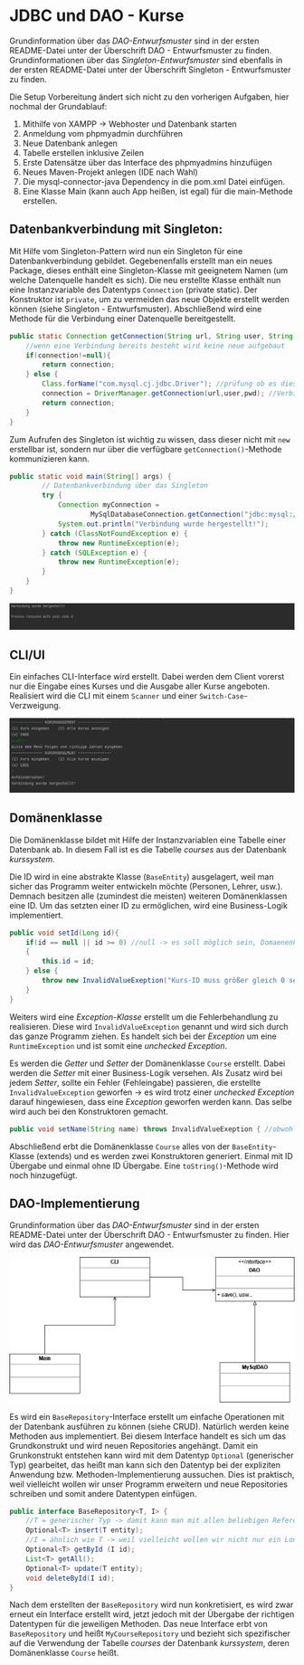 # JDBC und DAO - Kurse

Grundinformation über das *DAO-Entwurfsmuster* sind in der ersten README-Datei unter der Überschrift DAO - Entwurfsmuster zu finden. Grundinformationen über das *Singleton-Entwurfsmuster* sind ebenfalls in der ersten README-Datei unter der Überschrift Singleton - Entwurfsmuster zu finden. 

Die Setup Vorbereitung ändert sich nicht zu den vorherigen Aufgaben, hier nochmal der Grundablauf:

1. Mithilfe von XAMPP -> Webhoster und Datenbank starten
2. Anmeldung vom phpmyadmin durchführen
3. Neue Datenbank anlegen
4. Tabelle erstellen inklusive Zeilen
5. Erste Datensätze über das Interface des phpmyadmins hinzufügen
6. Neues Maven-Projekt anlegen (IDE nach Wahl)
7. Die mysql-connector-java Dependency in die pom.xml Datei einfügen.
8. Eine Klasse Main (kann auch App heißen, ist egal) für die main-Methode erstellen. 

## Datenbankverbindung mit Singleton:

Mit Hilfe vom Singleton-Pattern wird nun ein Singleton für eine Datenbankverbindung gebildet. Gegebenenfalls erstellt man ein neues Package, dieses enthält eine Singleton-Klasse mit geeignetem Namen (um welche Datenquelle handelt es sich). Die neu erstellte Klasse enthält nun eine Instanzvariable des Datentyps `Connection` (private static). Der Konstruktor ist `private`, um zu vermeiden das neue Objekte erstellt werden können (siehe Singleton - Entwurfsmuster). Abschließend wird eine Methode für die Verbindung einer Datenquelle bereitgestellt.

```java
public static Connection getConnection(String url, String user, String pwd) throws ClassNotFoundException, SQLException {
    //wenn eine Verbindung bereits besteht wird keine neue aufgebaut
    if(connection!=null){
        return connection;
    } else {
        Class.forName("com.mysql.cj.jdbc.Driver"); //prüfung ob es diese Klasse gibt
        connection = DriverManager.getConnection(url,user,pwd); //Verbindungsaufruf über DriverManager
        return connection;
    }
}
```

Zum Aufrufen des Singleton ist wichtig zu wissen, dass dieser nicht mit `new` erstellbar ist, sondern nur über die verfügbare `getConnection()`-Methode kommunizieren kann. 

```java
public static void main(String[] args) {
        // Datenbankverbindung über das Singleton
        try {
            Connection myConnection =
                    MySqlDatabaseConnection.getConnection("jdbc:mysql://localhost:3306/kurssystem","root","");
            System.out.println("Verbindung wurde hergestellt!");
        } catch (ClassNotFoundException e) {
            throw new RuntimeException(e);
        } catch (SQLException e) {
            throw new RuntimeException(e);
        }
    }
}
```

![testprotokoll1](images/testprotokoll1.png)

## CLI/UI

Ein einfaches CLI-Interface wird erstellt. Dabei werden dem Client vorerst nur die Eingabe eines Kurses und die Ausgabe aller Kurse angeboten. Realisiert wird die CLI mit einem `Scanner` und einer `Switch-Case`-Verzweigung. 

![ui_cli](images/ui_cli.png)

## Domänenklasse

Die Domänenklasse bildet mit Hilfe der Instanzvariablen eine Tabelle einer Datenbank ab. In diesem Fall ist es die Tabelle *courses* aus der Datenbank *kurssystem*.

Die ID wird in eine abstrakte Klasse (`BaseEntity`) ausgelagert, weil man sicher das Programm weiter entwickeln möchte (Personen, Lehrer, usw.). Demnach besitzen alle (zumindest die meisten) weiteren Domänenklassen eine ID. Um das setzten einer ID zu ermöglichen, wird eine Business-Logik implementiert.

```java
public void setId(Long id){
    if(id == null || id >= 0) //null -> es soll möglich sein, Domaenenklasse zu erzeugen um über die Datenbank eine id zu bekommen (insert) || >=0 -> soll später ein update (überschreiben) eines Kurses ermöglichen.
    {
        this.id = id;
    } else {
        throw new InvalidValueExeption("Kurs-ID muss größer gleich 0 sein!");
    }
}
```

Weiters wird eine *Exception-Klasse* erstellt um die Fehlerbehandlung zu realisieren. Diese wird `InvalidValueException` genannt und wird sich durch das ganze Programm ziehen. Es handelt sich bei der *Exception* um eine `RuntimeException` und ist somit eine *unchecked Exception*.

Es werden die *Getter* und *Setter* der Domänenklasse `Course` erstellt. Dabei werden die *Setter* mit einer Business-Logik versehen. Als Zusatz wird bei jedem *Setter*, sollte ein Fehler (Fehleingabe) passieren, die erstellte `InvalidValueException` geworfen -> es wird trotz einer *unchecked Exception* darauf hingewiesen, dass eine *Exception* geworfen werden kann. Das selbe wird auch bei den Konstruktoren gemacht.

```java
public void setName(String name) throws InvalidValueExeption { //obwohl uncheckd Exc geben wir es als info mit
```

Abschließend erbt die Domänenklasse `Course` alles von der `BaseEntity`-Klasse (extends) und es werden zwei Konstruktoren generiert. Einmal mit ID Übergabe und einmal ohne ID Übergabe. Eine `toString()`-Methode wird noch hinzugefügt. 

## DAO-Implementierung

Grundinformation über das *DAO-Entwurfsmuster* sind in der ersten README-Datei unter der Überschrift DAO - Entwurfsmuster zu finden. Hier wird das *DAO-Entwurfsmuster* angewendet.

![DAO](images/DAO.png)

Es wird ein `BaseRepository`-Interface erstellt um einfache Operationen mit der Datenbank ausführen zu können (siehe CRUD). Natürlich werden keine Methoden aus implementiert. Bei diesem Interface handelt es sich um das Grundkonstrukt und wird neuen Repositories angehängt. Damit ein Grunkonstrukt entstehen kann wird mit dem Datentyp `Optional` (generischer Typ) gearbeitet, das heißt man kann sich den Datentyp bei der expliziten Anwendung bzw. Methoden-Implementierung aussuchen. Dies ist praktisch, weil vielleicht wollen wir unser Programm erweitern und neue Repositories schreiben und somit andere Datentypen einfügen. 

```java
public interface BaseRepository<T, I> {
    //T = generischer Typ -> damit kann man mit allen beliebigen Referenztypen mit java arbeiten können
    Optional<T> insert(T entity);
    //I = ähnlich wie T -> weil vielleicht wollen wir nicht nur ein Long eingeben können
    Optional<T> getById (I id);
    List<T> getAll();
    Optional<T> update(T entity);
    void deleteById(I id);
}
```

Nach dem erstellten der `BaseRepository` wird nun konkretisiert, es wird zwar erneut ein Interface erstellt wird, jetzt jedoch mit der Übergabe der richtigen Datentypen für die jeweiligen Methoden. Das neue Interface erbt von `BaseRepository` und heißt `MyCourseRepository` und bezieht sich spezifischer auf die Verwendung der Tabelle *courses* der Datenbank *kurssystem*, deren Domänenklasse `Course` heißt. 
